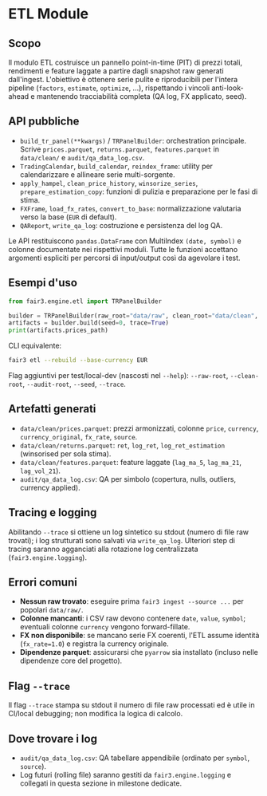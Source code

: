 # ETL Module

## Scopo
Il modulo ETL costruisce un pannello point-in-time (PIT) di prezzi totali, rendimenti e feature laggate a partire dagli snapshot raw generati dall'ingest. L'obiettivo è ottenere serie pulite e riproducibili per l'intera pipeline (`factors`, `estimate`, `optimize`, ...), rispettando i vincoli anti-look-ahead e mantenendo tracciabilità completa (QA log, FX applicato, seed).

## API pubbliche
- `build_tr_panel(**kwargs)` / `TRPanelBuilder`: orchestration principale. Scrive `prices.parquet`, `returns.parquet`, `features.parquet` in `data/clean/` e `audit/qa_data_log.csv`.
- `TradingCalendar`, `build_calendar`, `reindex_frame`: utility per calendarizzare e allineare serie multi-sorgente.
- `apply_hampel`, `clean_price_history`, `winsorize_series`, `prepare_estimation_copy`: funzioni di pulizia e preparazione per le fasi di stima.
- `FXFrame`, `load_fx_rates`, `convert_to_base`: normalizzazione valutaria verso la base (`EUR` di default).
- `QAReport`, `write_qa_log`: costruzione e persistenza del log QA.

Le API restituiscono `pandas.DataFrame` con MultiIndex `(date, symbol)` e colonne documentate nei rispettivi moduli. Tutte le funzioni accettano argomenti espliciti per percorsi di input/output così da agevolare i test.

## Esempi d'uso
```python
from fair3.engine.etl import TRPanelBuilder

builder = TRPanelBuilder(raw_root="data/raw", clean_root="data/clean", audit_root="audit", base_currency="EUR")
artifacts = builder.build(seed=0, trace=True)
print(artifacts.prices_path)
```

CLI equivalente:
```bash
fair3 etl --rebuild --base-currency EUR
```
Flag aggiuntivi per test/local-dev (nascosti nel `--help`): `--raw-root`, `--clean-root`, `--audit-root`, `--seed`, `--trace`.

## Artefatti generati
- `data/clean/prices.parquet`: prezzi armonizzati, colonne `price`, `currency`, `currency_original`, `fx_rate`, `source`.
- `data/clean/returns.parquet`: `ret`, `log_ret`, `log_ret_estimation` (winsorised per sola stima).
- `data/clean/features.parquet`: feature laggate (`lag_ma_5`, `lag_ma_21`, `lag_vol_21`).
- `audit/qa_data_log.csv`: QA per simbolo (copertura, nulls, outliers, currency applied).

## Tracing e logging
Abilitando `--trace` si ottiene un log sintetico su stdout (numero di file raw trovati); i log strutturati sono salvati via `write_qa_log`. Ulteriori step di tracing saranno agganciati alla rotazione log centralizzata (`fair3.engine.logging`).

## Errori comuni
- **Nessun raw trovato**: eseguire prima `fair3 ingest --source ...` per popolari `data/raw/`.
- **Colonne mancanti**: i CSV raw devono contenere `date`, `value`, `symbol`; eventuali colonne `currency` vengono forward-fillate.
- **FX non disponibile**: se mancano serie FX coerenti, l'ETL assume identità (`fx_rate=1.0`) e registra la currency originale.
- **Dipendenze parquet**: assicurarsi che `pyarrow` sia installato (incluso nelle dipendenze core del progetto).

## Flag `--trace`
Il flag `--trace` stampa su stdout il numero di file raw processati ed è utile in CI/local debugging; non modifica la logica di calcolo.

## Dove trovare i log
- `audit/qa_data_log.csv`: QA tabellare appendibile (ordinato per `symbol`, `source`).
- Log futuri (rolling file) saranno gestiti da `fair3.engine.logging` e collegati in questa sezione in milestone dedicate.
